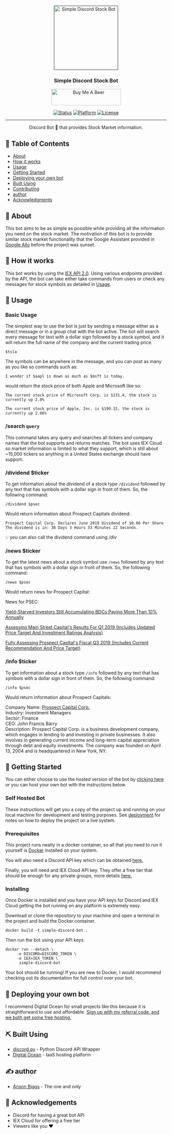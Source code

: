<div align="center">
<p align="center">
  <a href="" rel="noopener">
 <img width=200px height=200px src="https://assets.gitlab-static.net/uploads/-/system/project/avatar/10273693/logo.jpg" alt="Simple Discord Stock Bot"></a>
</p>

<h3 align="center">Simple Discord Stock Bot</h3>

<a href="https://www.buymeacoffee.com/Anson" target="_blank"><img src="https://cdn.buymeacoffee.com/buttons/default-orange.png" alt="Buy Me A Beer" style="height: 51px !important;width: 217px !important;" ></a>

[![Status](https://img.shields.io/badge/status-active-success.svg)]()
[![Platform](https://img.shields.io/badge/platform-Discord-blue.svg)]()
[![License](https://img.shields.io/badge/license-MIT-blue.svg)](/LICENSE)

</div>

---

<p align="center"> Discord Bot 🤖 that provides Stock Market information.
    <br> 
</p>

## 📝 Table of Contents

- [About](#about)
- [How it works](#working)
- [Usage](#usage)
- [Getting Started](#getting_started)
- [Deploying your own bot](#deployment)
- [Built Using](#built_using)
- [Contributing](../CONTRIBUTING.md)
- [author](#author)
- [Acknowledgments](#acknowledgement)

## 🧐 About <a name = "about"></a>

This bot aims to be as simple as possible while providing all the information you need on the stock market. The motivation of this bot is to provide similar stock market functionality that the Google Assistant provided in [Google Allo](https://gcemetery.co/google-allo/) before the project was sunset.

## 💭 How it works <a name = "working"></a>

This bot works by using the [IEX API 2.0](https://iexcloud.io/docs/api/). Using various endpoints provided by the API, the bot can take either take commands from users or check any messages for stock symbols as detailed in [Usage](#usage).

## 🎈 Usage <a name = "usage"></a>

### Basic Usage

The simplest way to use the bot is just by sending a message either as a direct message or in a group chat with the bot active. The bot will search every message for text with a dollar sign followed by a stock symbol, and it will return the full name of the company and the current trading price.

```
$tsla
```

The symbols can be anywhere in the message, and you can post as many as you like so commands such as:

```
I wonder if $aapl is down as much as $msft is today.
```

would return the stock price of both Apple and Microsoft like so:

```
The current stock price of Microsoft Corp. is $131.4, the stock is currently up 2.8%

The current stock price of Apple, Inc. is $190.15, the stock is currently up 2.66%
```

### /search `query`

This command takes any query and searches all tickers and company names that the bot supports and returns matches. The bot uses IEX Cloud so market information is limited to what they support, which is still about ~15,000 tickers so anything in a United States exchange should have support.

### /dividend \$ticker

To get information about the dividend of a stock type `/dividend` followed by any text that has symbols with a dollar sign in front of them. So, the following command:

```
/dividend $psec
```

Would return information about Prospect Capitals dividend:

```
Prospect Capital Corp. Declares June 2019 Dividend of $0.06 Per Share
The dividend is in: 38 Days 3 Hours 53 Minutes 22 Seconds.
```

💡 you can also call the dividend command using /div

### /news \$ticker

To get the latest news about a stock symbol use `/news` followed by any text that has symbols with a dollar sign in front of them. So, the following command:

```
/news $psec
```

Would return news for Prospect Capital:

News for PSEC:

[Yield-Starved Investors Still Accumulating BDCs Paying More Than 10% Annually](https://cloud.iexapis.com/v1/news/article/d994b8b5-9fbf-4ceb-afbe-e6defcfc6352)

[Assessing Main Street Capital's Results For Q1 2019 (Includes Updated Price Target And Investment Ratings Analysis)](https://cloud.iexapis.com/v1/news/article/e60899bc-5230-4388-a609-fc2b8736a7d4)

[Fully Assessing Prospect Capital's Fiscal Q3 2019 (Includes Current Recommendation And Price Target)](https://cloud.iexapis.com/v1/news/article/08881160-72c5-4f5d-885b-1751187d24eb)

### /info \$ticker

To get information about a stock type `/info` followed by any text that has symbols with a dollar sign in front of them. So, the following command:

```
/info $psec
```

Would return information about Prospect Capitals:

Company Name: [Prospect Capital Corp.](http://www.prospectstreet.com/)  
Industry: Investment Managers  
Sector: Finance  
CEO: John Francis Barry  
Description: Prospect Capital Corp. is a business development company, which engages in lending to and investing in private businesses. It also involves in generating current income and long-term capital appreciation through debt and equity investments. The company was founded on April 13, 2004 and is headquartered in New York, NY.

## 🏁 Getting Started <a name = "getting_started"></a>

You can either choose to use the hosted version of the bot by [clicking here](https://discordapp.com/oauth2/authorize?client_id=532045200823025666&permissions=2048&scope=bot) or you can host your own bot with the instructions below.

### Self Hosted Bot

These instructions will get you a copy of the project up and running on your local machine for development and testing purposes. See [deployment](#deployment) for notes on how to deploy the project on a live system.

### Prerequisites

This project runs neatly in a docker container, so all that you need to run it yourself is [Docker](https://hub.docker.com/?overlay=onboarding) installed on your system.

You will also need a Discord API key which can be obtained [here.](https://discordapp.com/developers/)

Finally, you will need and IEX Cloud API key. They offer a free tier that should be enough for any private groups, more details [here.](https://iexcloud.io/)

### Installing

Once Docker is installed and you have your API keys for Discord and IEX Cloud getting the bot running on any platform is extremely easy.

Download or clone the repository to your machine and open a terminal in the project and build the Docker container.

```
docker build -t simple-discord-bot .
```

Then run the bot using your API keys.

```
docker run --detach \
     -e DISCORD=DISCORD_TOKEN \
     -e IEX=IEX_TOKEN \
      simple-discord-bot
```

Your bot should be running! If you are new to Docker, I would recommend checking out its documentation for full control over your bot.

## 🚀 Deploying your own bot <a name = "deployment"></a>

I recommend Digital Ocean for small projects like this because it is straightforward to use and affordable. [Sign up with my referral code, and we both get some free hosting.](https://m.do.co/c/6b5df7ef55b6)

## ⛏️ Built Using <a name = "built_using"></a>

- [discord.py](https://github.com/Rapptz/discord.py) - Python Discord API Wrapper
- [Digital Ocean](https://www.digitalocean.com/) - IaaS hosting platform

## ✍️ author <a name = "author"></a>

- [Anson Biggs](https://blog.ansonbiggs.com/author/anson/) - The one and only

## 🎉 Acknowledgements <a name = "acknowledgement"></a>

- Discord for having a great bot API
- IEX Cloud for offering a free tier
- Viewers like you ♥
